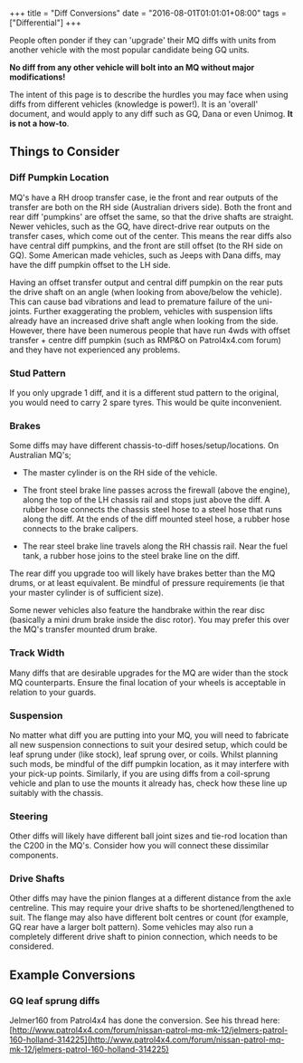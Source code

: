 +++
title = "Diff Conversions"
date = "2016-08-01T01:01:01+08:00"
tags = ["Differential"]
+++

People often ponder if they can 'upgrade' their MQ diffs with units from another vehicle with the most popular candidate being GQ units.

**No diff from any other vehicle will bolt into an MQ without major modifications!**

The intent of this page is to describe the hurdles you may face when using diffs from different vehicles (knowledge is power!). It is an 'overall' document, and would apply to any diff such as GQ, Dana or even Unimog. **It is not a how-to**.

## Things to Consider

### Diff Pumpkin Location

MQ's have a RH droop transfer case, ie the front and rear outputs of the transfer are both on the RH side (Australian drivers side). Both the front and rear diff 'pumpkins' are offset the same, so that the drive shafts are straight. Newer vehicles, such as the GQ, have direct-drive rear outputs on the transfer cases, which come out of the center. This means the rear diffs also have central diff pumpkins, and the front are still offset (to the RH side on GQ). Some American made vehicles, such as Jeeps with Dana diffs, may have the diff pumpkin offset to the LH side.

Having an offset transfer output and central diff pumpkin on the rear puts the drive shaft on an angle (when looking from above/below the vehicle). This can cause bad vibrations and lead to premature failure of the uni-joints. Further exaggerating the problem, vehicles with suspension lifts already have an increased drive shaft angle when looking from the side. However, there have been numerous people that have run 4wds with offset transfer + centre diff pumpkin (such as RMP&O on Patrol4x4.com forum) and they have not experienced any problems.

### Stud Pattern

If you only upgrade 1 diff, and it is a different stud pattern to the original, you would need to carry 2 spare tyres. This would be quite inconvenient.

### Brakes

Some diffs may have different chassis-to-diff hoses/setup/locations. On Australian MQ's;

*   The master cylinder is on the RH side of the vehicle.

*   The front steel brake line passes across the firewall (above the engine), along the top of the LH chassis rail and stops just above the diff. A rubber hose connects the chassis steel hose to a steel hose that runs along the diff. At the ends of the diff mounted steel hose, a rubber hose connects to the brake calipers.

*   The rear steel brake line travels along the RH chassis rail. Near the fuel tank, a rubber hose joins to the steel brake line on the diff.

The rear diff you upgrade too will likely have brakes better than the MQ drums, or at least equivalent. Be mindful of pressure requirements (ie that your master cylinder is of sufficient size).

Some newer vehicles also feature the handbrake within the rear disc (basically a mini drum brake inside the disc rotor). You may prefer this over the MQ's transfer mounted drum brake.

### Track Width

Many diffs that are desirable upgrades for the MQ are wider than the stock MQ counterparts. Ensure the final location of your wheels is acceptable in relation to your guards.

### Suspension

No matter what diff you are putting into your MQ, you will need to fabricate all new suspension connections to suit your desired setup, which could be leaf sprung under (like stock), leaf sprung over, or coils. Whilst planning such mods, be mindful of the diff pumpkin location, as it may interfere with your pick-up points. Similarly, if you are using diffs from a coil-sprung vehicle and plan to use the mounts it already has, check how these line up suitably with the chassis.

### Steering

Other diffs will likely have different ball joint sizes and tie-rod location than the C200 in the MQ's. Consider how you will connect these dissimilar components.

### Drive Shafts

Other diffs may have the pinion flanges at a different distance from the axle centreline. This may require your drive shafts to be shortened/lengthened to suit. The flange may also have different bolt centres or count (for example, GQ rear have a larger bolt pattern). Some vehicles may also run a completely different drive shaft to pinion connection, which needs to be considered.

## Example Conversions

### GQ leaf sprung diffs

Jelmer160 from Patrol4x4 has done the conversion. See his thread here: [http://www.patrol4x4.com/forum/nissan-patrol-mq-mk-12/jelmers-patrol-160-holland-314225](http://www.patrol4x4.com/forum/nissan-patrol-mq-mk-12/jelmers-patrol-160-holland-314225)
